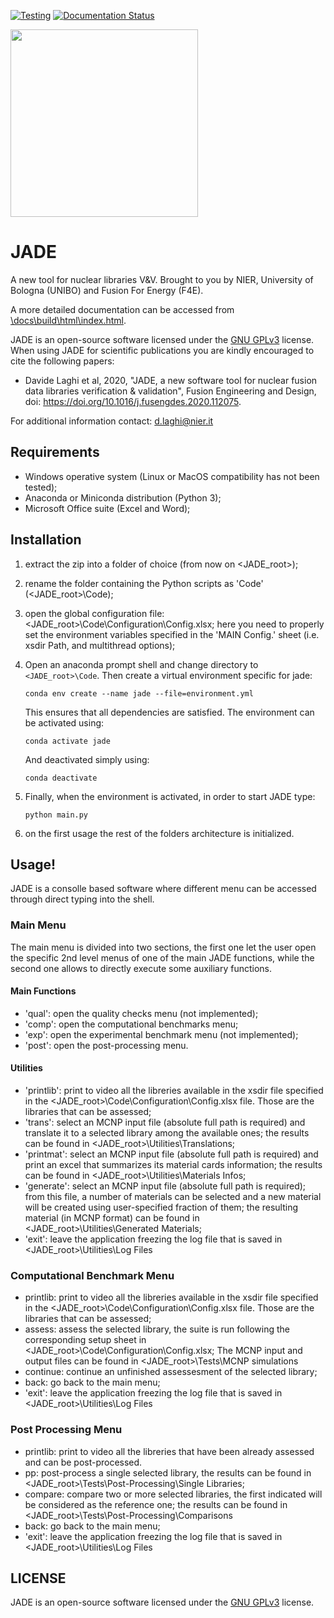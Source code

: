 [![Testing](https://github.com/dodu94/JADE/actions/workflows/TestPy38.yml/badge.svg?branch=master)](https://github.com/dodu94/JADE/actions/workflows/TestPy38.yml)
[![Documentation Status](https://readthedocs.org/projects/jade-a-nuclear-data-libraries-vv-tool/badge/?version=latest)](https://jade-a-nuclear-data-libraries-vv-tool.readthedocs.io/en/latest/?badge=latest)

<img src="https://user-images.githubusercontent.com/25747626/118662537-5f124900-b7f0-11eb-8d69-282305f795c4.png" width="300" />

# JADE
A new tool for nuclear libraries V&V.
Brought to you by NIER, University of Bologna (UNIBO) and Fusion For Energy (F4E).

A more detailed documentation can be accessed from [\docs\build\html\index.html](./docs/build/html/index.html).

JADE is an open-source software licensed under the [GNU GPLv3](./LICENSE) license. When using JADE for scientific publications you are kindly encouraged to cite the following papers:
- Davide Laghi et al, 2020, "JADE, a new software tool for nuclear fusion data libraries verification & validation", Fusion Engineering and Design, doi: https://doi.org/10.1016/j.fusengdes.2020.112075.

For additional information contact: d.laghi@nier.it

## Requirements
- Windows operative system (Linux or MacOS compatibility has not been tested);
- Anaconda or Miniconda distribution (Python 3);
- Microsoft Office suite (Excel and Word);

## Installation
1) extract the zip into a folder of choice (from now on <JADE_root>);
2) rename the folder containing the Python scripts as 'Code' (<JADE_root>\Code);
3) open the global configuration file: <JADE_root>\Code\Configuration\Config.xlsx; here you need to properly set the environment variables specified in the 'MAIN Config.' sheet (i.e. xsdir Path, and multithread options);
4) Open an anaconda prompt shell and change directory to ``<JADE_root>\Code``. Then create a virtual
   environment specific for jade:

   ```
   conda env create --name jade --file=environment.yml
   ```
   
   This ensures that all dependencies are satisfied. The environment can be activated using:

   ```
   conda activate jade
   ```
   
   And deactivated simply using:

   ```
   conda deactivate
   ```

5) Finally, when the environment is activated, in order to start JADE type:

   ```
   python main.py
   ```

6) on the first usage the rest of the folders architecture is initialized.

## Usage!

JADE is a consolle based software where different menu can be accessed through direct typing into the shell.
### Main Menu
The main menu is divided into two sections, the first one let the user open the specific 2nd level menus of one of the main JADE functions, while the second one allows to directly execute some auxiliary functions.
#### Main Functions
- 'qual': open the quality checks menu (not implemented);
- 'comp': open the computational benchmarks menu;
- 'exp': open the experimental benchmark menu (not implemented);
- 'post': open the post-processing menu.
#### Utilities
- 'printlib': print to video all the libreries available in the xsdir file specified in the <JADE_root>\Code\Configuration\Config.xlsx file. Those are the libraries that can be assessed;
- 'trans': select an MCNP input file (absolute full path is required) and translate it to a selected library among the available ones; the results can be found in <JADE_root>\Utilities\Translations;
- 'printmat': select an MCNP input file (absolute full path is required) and print an excel that summarizes its material cards information; the results can be found in <JADE_root>\Utilities\Materials Infos;
- 'generate': select an MCNP input file (absolute full path is required); from this file, a number of materials can be selected and a new material will be created using user-specified fraction of them; the resulting material (in MCNP format) can be found in <JADE_root>\Utilities\Generated Materials;
- 'exit': leave the application freezing the log file that is saved in <JADE_root>\Utilities\Log Files
### Computational Benchmark Menu
- printlib: print to video all the libreries available in the xsdir file specified in the <JADE_root>\Code\Configuration\Config.xlsx file. Those are the libraries that can be assessed;
- assess: assess the selected library, the suite is run following the corresponding setup sheet in <JADE_root>\Code\Configuration\Config.xlsx; The MCNP input and output files can be found in <JADE_root>\Tests\MCNP simulations
- continue: continue an unfinished assessesment of the selected library;
- back: go back to the main menu;
- 'exit': leave the application freezing the log file that is saved in <JADE_root>\Utilities\Log Files
### Post Processing Menu
- printlib: print to video all the libreries that have been already assessed and can be post-processed.
- pp: post-process a single selected library, the results can be found in <JADE_root>\Tests\Post-Processing\Single Libraries;
- compare: compare two or more selected libraries, the first indicated will be considered as the reference one; the results can be found in <JADE_root>\Tests\Post-Processing\Comparisons
- back: go back to the main menu;
- 'exit': leave the application freezing the log file that is saved in <JADE_root>\Utilities\Log Files

## LICENSE
JADE is an open-source software licensed under the [GNU GPLv3](./LICENSE) license.
